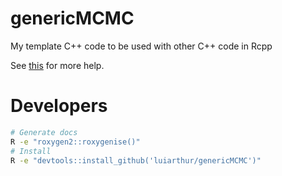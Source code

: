 # genericMCMC
My template C++ code to be used with other C++ code in Rcpp

See [this][1] for more help.

[1]: http://r-pkgs.had.co.nz/src.html

# Developers

```bash
# Generate docs
R -e "roxygen2::roxygenise()"
# Install
R -e "devtools::install_github('luiarthur/genericMCMC')"
```

